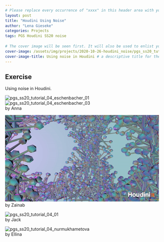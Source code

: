 ```yaml
---
# Please replace every occurrence of "xxxx" in this header area with your personal information.
layout: post
title: "Houdini Using Noise"
author: "Lena Gieseke"
categories: Projects
tags: PGS Houdini SS20 noise

# The cover image will be seen first. It will also be used to enlist your project amonst others.
cover-image: /assets/img/projects/2020-10-26-houdini_noise/pgs_ss20_tutorial_04_tariq01.png # choose your desired image file format — must be supported by web browsers — only one
cover-image-title: Using noise in Houdini # a descriptive title for the image
---
```


## Exercise

Using noise in Houdini.  

![pgs_ss20_tutorial_04_eschenbacher_01](/assets/img/projects/2020-10-26-houdini_noise/pgs_ss20_tutorial_04_eschenbacher_01.gif)  
![pgs_ss20_tutorial_04_eschenbacher_03](/assets/img/projects/2020-10-26-houdini_noise/pgs_ss20_tutorial_04_eschenbacher_03.gif)  
by Anna  

![pgs_ss20_tutorial_04_tariq_01](/assets/img/projects/2020-10-26-houdini_noise/pgs_ss20_tutorial_04_tariq_01.gif)  
by Zainab  

![pgs_ss20_tutorial_04_01](/assets/img/projects/2020-10-26-houdini_noise/pgs_ss20_tutorial_04_01.gif)  
by Jack  

![pgs_ss20_tutorial_04_nurmukhametova](/assets/img/projects/2020-10-26-houdini_noise/pgs_ss20_tutorial_04_nurmukhametova.png)  
by Ellina  

